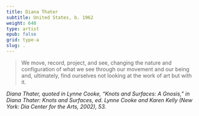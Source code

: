 ```yaml
---
title: Diana Thater
subtitle: United States, b. 1962
weight: 640
type: artist
epub: false
grid: type-a
slug: .
---
```

> We move, record, project, and see, changing the nature and configuration of what we see through our movement and our being and, ultimately, find ourselves not looking at the work of art but with it.

<cite>Diana Thater, quoted in Lynne Cooke, “Knots and Surfaces: A Gnosis,” in *Diana Thater: Knots and Surfaces*, ed. Lynne Cooke and Karen Kelly (New York: Dia Center for the Arts, 2002), 53.</cite>
